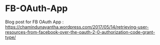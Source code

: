 # FB-OAuth-App
Blog post for FB OAuth App : https://chamindunayantha.wordpress.com/2017/05/14/retrieving-user-resources-from-facebook-over-the-oauth-2-0-authorization-code-grant-type/
